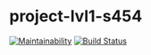 # project-lvl1-s454
[![Maintainability](https://api.codeclimate.com/v1/badges/df4a66e5cca0712c8929/maintainability)](https://codeclimate.com/github/bukharovev/project-lvl1-s454/maintainability)
[![Build Status](https://travis-ci.org/bukharovev/project-lvl1-s454.svg?branch=master)](https://travis-ci.org/bukharovev/project-lvl1-s454) 

